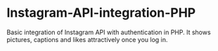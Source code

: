 # Instagram-API-integration-PHP
Basic integration of Instagram API with authentication in PHP.
It shows pictures, captions and likes attractively once you log in.

